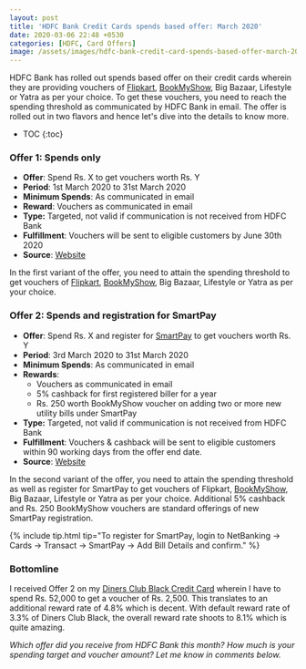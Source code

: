 ```yaml
---
layout: post
title: 'HDFC Bank Credit Cards spends based offer: March 2020'
date: 2020-03-06 22:48 +0530
categories: [HDFC, Card Offers]
image: /assets/images/hdfc-bank-credit-card-spends-based-offer-march-2020.jpg
---
```


HDFC Bank has rolled out spends based offer on their credit cards wherein they are providing vouchers of [Flipkart](https://l.cardinfo.in/flipkart), [BookMyShow](https://l.cardinfo.in/bookmyshow), Big Bazaar, Lifestyle or Yatra as per your choice. To get these vouchers, you need to reach the spending threshold as communicated by HDFC Bank in email. The offer is rolled out in two flavors and hence let's dive into the details to know more.

<!-- prettier-ignore -->
* TOC
{:toc}

### Offer 1: Spends only

- **Offer**: Spend Rs. X to get vouchers worth Rs. Y
- **Period**: 1st March 2020 to 31st March 2020
- **Minimum Spends**: As communicated in email
- **Reward**: Vouchers as communicated in email
- **Type:** Targeted, not valid if communication is not received from HDFC Bank
- **Fulfillment**: Vouchers will be sent to eligible customers by June 30th 2020
- **Source**: [Website](https://offers.smartbuy.hdfcbank.com/offer_details/15053)

In the first variant of the offer, you need to attain the spending threshold to get vouchers of [Flipkart](https://l.cardinfo.in/flipkart), [BookMyShow](https://l.cardinfo.in/bookmyshow), Big Bazaar, Lifestyle or Yatra as per your choice.

### Offer 2: Spends and registration for SmartPay

- **Offer**: Spend Rs. X and register for [SmartPay](https://www.hdfcbank.com/personal/pay/bill-payments-and-recharge/smart-pay) to get vouchers worth Rs. Y
- **Period**: 3rd March 2020 to 31st March 2020
- **Minimum Spends**: As communicated in email
- **Rewards**:
  - Vouchers as communicated in email
  - 5% cashback for first registered biller for a year
  - Rs. 250 worth BookMyShow voucher on adding two or more new utility bills under SmartPay
- **Type:** Targeted, not valid if communication is not received from HDFC Bank
- **Fulfillment**: Vouchers & cashback will be sent to eligible customers within 90 working days from the offer end date.
- **Source**: [Website](https://offers.smartbuy.hdfcbank.com/offer_details/15080)

In the second variant of the offer, you need to attain the spending threshold as well as register for SmartPay to get vouchers of Flipkart, [BookMyShow](https://l.cardinfo.in/bookmyshow), Big Bazaar, Lifestyle or Yatra as per your choice. Additional 5% cashback and Rs. 250 BookMyShow vouchers are standard offerings of new SmartPay registration.

{% include tip.html tip="To register for SmartPay, login to NetBanking → Cards → Transact → SmartPay → Add Bill Details and confirm." %}

### Bottomline

I received Offer 2 on my [Diners Club Black Credit Card](/hdfc-diners-club-black-credit-card-review/) wherein I have to spend Rs. 52,000 to get a voucher of Rs. 2,500. This translates to an additional reward rate of 4.8% which is decent. With default reward rate of 3.3% of Diners Club Black, the overall reward rate shoots to 8.1% which is quite amazing.

_Which offer did you receive from HDFC Bank this month? How much is your spending target and voucher amount? Let me know in comments below._
